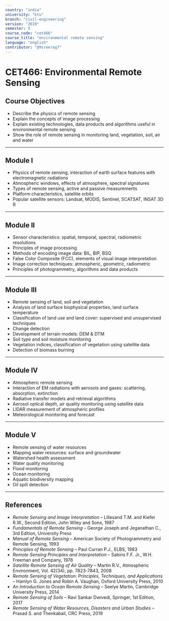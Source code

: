 ```yaml
---
country: "india"
university: "ktu"
branch: "civil-engineering"
version: "2019"
semester: 8
course_code: "cet466"
course_title: "environmental remote sensing"
language: "english"
contributor: "@9sreerag7"
---
```


# CET466: Environmental Remote Sensing

## Course Objectives

- Describe the physics of remote sensing  
- Explain the concepts of image processing  
- Explain existing technologies, data products and algorithms useful in environmental remote sensing  
- Show the role of remote sensing in monitoring land, vegetation, soil, air and water  

---

## Module I

- Physics of remote sensing, interaction of earth surface features with electromagnetic radiations  
- Atmospheric windows, effects of atmosphere, spectral signatures  
- Types of remote sensing, active and passive measurements  
- Platform characteristics, satellite orbits  
- Popular satellite sensors: Landsat, MODIS, Sentinel, SCATSAT, INSAT 3D R  

---

## Module II

- Sensor characteristics: spatial, temporal, spectral, radiometric resolutions  
- Principles of image processing  
- Methods of encoding image data: BIL, BIP, BSQ  
- False Color Composite (FCC), elements of visual image interpretation  
- Image correction techniques: atmospheric, geometric, radiometric  
- Principles of photogrammetry, algorithms and data products  

---

## Module III

- Remote sensing of land, soil and vegetation  
- Analysis of land surface biophysical properties, land surface temperature  
- Classification of land use and land cover: supervised and unsupervised techniques  
- Change detection  
- Development of terrain models: DEM & DTM  
- Soil type and soil moisture monitoring  
- Vegetation indices, classification of vegetation using satellite data  
- Detection of biomass burning  

---

## Module IV

- Atmospheric remote sensing  
- Interaction of EM radiations with aerosols and gases: scattering, absorption, extinction  
- Radiative transfer models and retrieval algorithms  
- Aerosol optical depth, air quality monitoring using satellite data  
- LIDAR measurement of atmospheric profiles  
- Meteorological monitoring and forecast  

---

## Module V

- Remote sensing of water resources  
- Mapping water resources: surface and groundwater  
- Watershed health assessment  
- Water quality monitoring  
- Flood monitoring  
- Ocean monitoring  
- Aquatic biodiversity mapping  
- Oil spill detection  

---

## References

- *Remote Sensing and Image Interpretation* – Lillesand T.M. and Kiefer R.W., Second Edition, John Wiley and Sons, 1987  
- *Fundamentals of Remote Sensing* – George Joseph and Jeganathan C., 3rd Edition, University Press  
- *Manual of Remote Sensing* – American Society of Photogrammetry and Remote Sensing, 1993  
- *Principles of Remote Sensing* – Paul Curran P.J., ELBS, 1983  
- *Remote Sensing Principles and Interpretation* – Sabins F.F. Jr., W.H. Freeman and Company, 1978  
- *Satellite Remote Sensing of Air Quality* – Martin R.V., Atmospheric Environment, Vol. 42(34), pp. 7823-7843, 2008  
- *Remote Sensing of Vegetation: Principles, Techniques, and Applications* – Hamlyn G. Jones and Robin A. Vaughan, Oxford University Press, 2010  
- *An Introduction to Ocean Remote Sensing* – Seelye Martin, Cambridge University Press, 2014  
- *Remote Sensing of Soils* – Ravi Sankar Dwivedi, Springer, 1st Edition, 2017  
- *Remote Sensing of Water Resources, Disasters and Urban Studies* – Prasad S. and Thenkabail, CRC Press, 2019  
